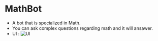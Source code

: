 # MathBot

* A bot that is specialized in Math.
* You can ask complex questions regarding math and it will ansawer.
* UI :
![UI](https://github.com/Rakib-data-scientist/MathBot/assets/137823730/e957b467-11a6-469b-af77-ea3656d4f8c4)

